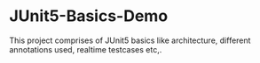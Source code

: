 # JUnit5-Basics-Demo
This project comprises of JUnit5 basics like architecture, different annotations used, realtime testcases etc,.
